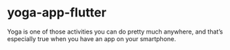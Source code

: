 # yoga-app-flutter
Yoga is one of those activities you can do pretty much anywhere, and that’s especially true when you have an app on your smartphone.
